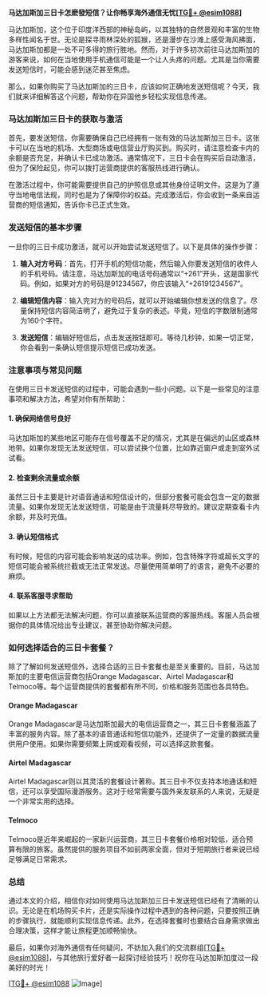 **马达加斯加三日卡怎麽發短信？让你畅享海外通信无忧[[TG💪+ @esim1088](https://t.me/s/esim1088)]**

马达加斯加，这个位于印度洋西部的神秘岛屿，以其独特的自然景观和丰富的生物多样性闻名于世。无论是探寻雨林深处的狐猴，还是漫步在沙滩上感受海风拂面，马达加斯加都是一处不可多得的旅行胜地。然而，对于许多初次前往马达加斯加的游客来说，如何在当地使用手机通信可能是一个让人头疼的问题。尤其是当你需要发送短信时，可能会感到迷茫甚至焦虑。

那么，如果你购买了马达加斯加的三日卡，应该如何正确地发送短信呢？今天，我们就来详细解答这个问题，帮助你在异国他乡轻松实现信息传递。

### 马达加斯加三日卡的获取与激活

首先，要发送短信，你需要确保自己已经拥有一张有效的马达加斯加三日卡。这张卡可以在当地的机场、大型商场或电信营业厅购买到。购买时，请注意检查卡内的余额是否充足，并确认卡已成功激活。通常情况下，三日卡会在购买后自动激活，但为了保险起见，你可以拨打运营商提供的客服热线进行确认。

在激活过程中，你可能需要提供自己的护照信息或其他身份证明文件。这是为了遵守当地电信法规，同时也是为了保障你的权益。完成激活后，你会收到一条来自运营商的短信通知，告诉你卡已正式生效。

### 发送短信的基本步骤

一旦你的三日卡成功激活，就可以开始尝试发送短信了。以下是具体的操作步骤：

1. **输入对方号码**：首先，打开手机的短信功能，然后输入你要发送短信的收件人的手机号码。请注意，马达加斯加的电话号码通常以“+261”开头，这是国家代码。例如，如果对方的号码是91234567，你应该输入“+26191234567”。

2. **编辑短信内容**：输入完对方的号码后，就可以开始编辑你想发送的信息了。尽量保持短信内容简洁明了，避免过于复杂的表述。毕竟，短信的字数限制通常为160个字符。

3. **发送短信**：编辑好短信后，点击发送按钮即可。等待几秒钟，如果一切正常，你会看到一条确认短信提示短信已成功发送。

### 注意事项与常见问题

在使用三日卡发送短信的过程中，可能会遇到一些小问题。以下是一些常见的注意事项和解决方法，希望对你有所帮助：

#### 1. 确保网络信号良好
马达加斯加的某些地区可能存在信号覆盖不足的情况，尤其是在偏远的山区或森林地带。如果你发现无法发送短信，可以尝试换个位置，比如靠近窗户或走到室外试试看。

#### 2. 检查剩余流量或余额
虽然三日卡主要是针对语音通话和短信设计的，但部分套餐可能会包含一定的数据流量。如果你发现无法发送短信，可能是由于流量耗尽导致的。建议定期查看卡内余额，并及时充值。

#### 3. 确认短信格式
有时候，短信的内容可能会影响发送的成功率。例如，包含特殊字符或超长文字的短信可能会被系统拦截或无法正常发送。尽量使用简单明了的语言，避免不必要的麻烦。

#### 4. 联系客服寻求帮助
如果以上方法都无法解决问题，你可以直接联系运营商的客服热线。客服人员会根据你的具体情况给出专业建议，甚至协助你解决问题。

### 如何选择适合的三日卡套餐？

除了了解如何发送短信外，选择合适的三日卡套餐也是至关重要的。目前，马达加斯加的主要电信运营商包括Orange Madagascar、Airtel Madagascar和Telmoco等。每个运营商提供的套餐都有所不同，价格和服务范围也各具特色。

#### Orange Madagascar
Orange Madagascar是马达加斯加最大的电信运营商之一，其三日卡套餐涵盖了丰富的服务内容。除了基本的语音通话和短信功能外，还提供了一定量的数据流量供用户使用。如果你需要频繁上网或观看视频，可以选择这款套餐。

#### Airtel Madagascar
Airtel Madagascar则以其灵活的套餐设计著称。其三日卡不仅支持本地通话和短信，还可以享受国际漫游服务。这对于经常需要与国外亲友联系的人来说，无疑是一个非常实用的选择。

#### Telmoco
Telmoco是近年来崛起的一家新兴运营商，其三日卡套餐价格相对较低，适合预算有限的旅客。虽然提供的服务项目不如前两家全面，但对于短期旅行者来说已经足够满足日常需求。

### 总结

通过本文的介绍，相信你对如何使用马达加斯加三日卡发送短信已经有了清晰的认识。无论是在机场购买卡片，还是实际操作过程中遇到的各种问题，只要按照正确的步骤执行，就能顺利实现信息传递。此外，在选择套餐时也要结合自身需求做出合理决策，这样才能让旅程更加顺畅愉快。

最后，如果你对海外通信有任何疑问，不妨加入我们的交流群组[[TG💪+ @esim1088](https://t.me/s/esim1088)]，与其他旅行爱好者一起探讨经验技巧！祝你在马达加斯加度过一段美好的时光！

[[TG💪+ @esim1088](https://t.me/s/esim1088) ![Image](https://i.postimg.cc/4NQfJmqS/Snipaste-2025-05-13-00-14-12.png)]